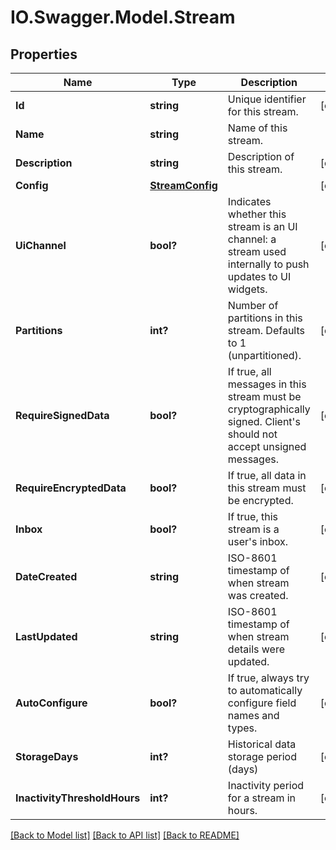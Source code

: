 # IO.Swagger.Model.Stream
## Properties

Name | Type | Description | Notes
------------ | ------------- | ------------- | -------------
**Id** | **string** | Unique identifier for this stream. | [optional] 
**Name** | **string** | Name of this stream. | 
**Description** | **string** | Description of this stream. | [optional] 
**Config** | [**StreamConfig**](StreamConfig.md) |  | [optional] 
**UiChannel** | **bool?** | Indicates whether this stream is an UI channel: a stream used internally to push updates to UI widgets. | [optional] 
**Partitions** | **int?** | Number of partitions in this stream. Defaults to 1 (unpartitioned). | [optional] 
**RequireSignedData** | **bool?** | If true, all messages in this stream must be cryptographically signed. Client&#39;s should not accept unsigned messages. | [optional] 
**RequireEncryptedData** | **bool?** | If true, all data in this stream must be encrypted. | [optional] 
**Inbox** | **bool?** | If true, this stream is a user&#39;s inbox. | [optional] 
**DateCreated** | **string** | ISO-8601 timestamp of when stream was created. | [optional] 
**LastUpdated** | **string** | ISO-8601 timestamp of when stream details were updated. | [optional] 
**AutoConfigure** | **bool?** | If true, always try to automatically configure field names and types. | [optional] 
**StorageDays** | **int?** | Historical data storage period (days) | [optional] 
**InactivityThresholdHours** | **int?** | Inactivity period for a stream in hours. | [optional] 

[[Back to Model list]](../README.md#documentation-for-models) [[Back to API list]](../README.md#documentation-for-api-endpoints) [[Back to README]](../README.md)

